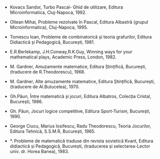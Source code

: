 - Kovacs Sandor,  Turbo Pascal- Ghid de utilizare,  Editura Microinformatica, Cluj-Napoca, 1992.

- Oltean Mihai, Probleme rezolvate în Pascal, Editura Albastră (grupul Microinformatica), Cluj-Napoca, 1995.

- Tomescu Ioan, Probleme de combinatorică și teoria grafurilor, Editura Didiactică și Pedagogică, București, 1981.

- E.R.Berlekamp, J.H.Conway,R.K.Guy, Winning ways for your mathematical plays, Academic Press, London, 1982.

- M. Gardner, Amuzamente matematice, Editura Ștințifică, București, (traducere de R.Theodorescu), 1968.

- M. Gardner, Alte amuzamente matematice, Editura Ștințifică, București, (traducere de Al.Butucelea), 1970.

- Gh.Păun, Între matematică și jocuri, Editura Albatros, Colecția Cristal, București, 1986.

- Gh. Păun, Jocuri logice competitive, Editura Sport-Turism, București, 1990.

- George Ciucu, Marius Iosifescu, Radu Theodorescu, Teoria Jocurilor, Editura Tehnică, S.S.M.R, București, 1965.

- *. Probleme de matematică traduse din revista sovietică Kvant, Editura didiactică și Pedagogică, București, (traducerea și selectarea-Lector univ. dr. Horea Banea), 1983.